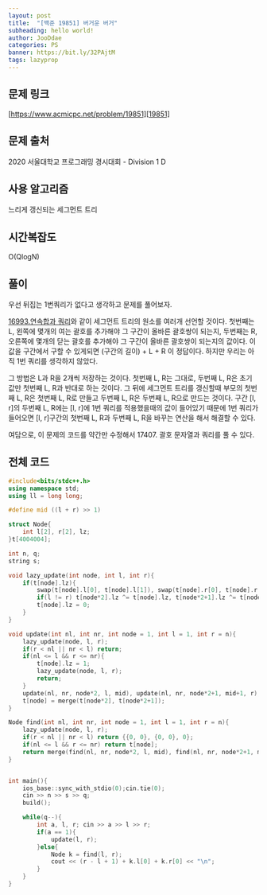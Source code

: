 ```yaml
---
layout: post
title:  "[백준 19851] 버거운 버거"
subheading: hello world!
author: JooDdae
categories: PS
banner: https://bit.ly/32PAjtM
tags: lazyprop
---
```


## 문제 링크
[https://www.acmicpc.net/problem/19851][19851]


## 문제 출처
2020 서울대학교 프로그래밍 경시대회 - Division 1 D

## 사용 알고리즘
느리게 갱신되는 세그먼트 트리

## 시간복잡도
O(QlogN)

## 풀이
우선 뒤집는 1번쿼리가 없다고 생각하고 문제를 풀어보자.

[16993.연속합과 쿼리][16993]와 같이 세그먼트 트리의 원소를 여러개 선언할 것이다. 첫번째는 L, 왼쪽에 몇개의 여는 괄호를 추가해야 그 구간이 올바른 괄호쌍이 되는지, 두번째는 R, 오른쪽에 몇개의 닫는 괄호를 추가해야 그 구간이 올바른 괄호쌍이 되는지의 값이다. 이 값을 구간에서 구할 수 있게되면 (구간의 길이) + L + R 이 정답이다. 하지만 우리는 아직 1번 쿼리를 생각하지 않았다.

그 방법은 L과 R을 2개씩 저장하는 것이다. 첫번째 L, R는 그대로, 두번째 L, R은 초기값만 첫번째 L, R과 반대로 하는 것이다. 그 뒤에 세그먼트 트리를 갱신할때 부모의 첫번째 L, R은 첫번째 L, R로 만들고 두번째 L, R은 두번째 L, R으로 만드는 것이다. 구간 [l, r]의 두번째 L, R에는 [l, r]에 1번 쿼리를 적용했을때의 값이 들어있기 때문에 1번 쿼리가 들어오면 [l, r]구간의 첫번째 L, R과 두번째 L, R을 바꾸는 연산을 해서 해결할 수 있다.

여담으로, 이 문제의 코드를 약간만 수정해서 17407. 괄호 문자열과 쿼리를 풀 수 있다.

## 전체 코드
```cpp
#include<bits/stdc++.h>
using namespace std;
using ll = long long;

#define mid ((l + r) >> 1)

struct Node{
	int l[2], r[2], lz;
}t[4004004];

int n, q;
string s;

void lazy_update(int node, int l, int r){
	if(t[node].lz){
		swap(t[node].l[0], t[node].l[1]), swap(t[node].r[0], t[node].r[1]);
		if(l != r) t[node*2].lz ^= t[node].lz, t[node*2+1].lz ^= t[node].lz;
		t[node].lz = 0;
	}
}

void update(int nl, int nr, int node = 1, int l = 1, int r = n){
	lazy_update(node, l, r);
	if(r < nl || nr < l) return;
	if(nl <= l && r <= nr){
		t[node].lz = 1;
		lazy_update(node, l, r);
		return;
	}
	update(nl, nr, node*2, l, mid), update(nl, nr, node*2+1, mid+1, r);
	t[node] = merge(t[node*2], t[node*2+1]);
}

Node find(int nl, int nr, int node = 1, int l = 1, int r = n){
	lazy_update(node, l, r);
	if(r < nl || nr < l) return {{0, 0}, {0, 0}, 0};
	if(nl <= l && r <= nr) return t[node];
	return merge(find(nl, nr, node*2, l, mid), find(nl, nr, node*2+1, mid+1, r));
}


int main(){
	ios_base::sync_with_stdio(0);cin.tie(0);
	cin >> n >> s >> q;
	build();

	while(q--){
		int a, l, r; cin >> a >> l >> r;
		if(a == 1){
			update(l, r);
		}else{
			Node k = find(l, r);
			cout << (r - l + 1) + k.l[0] + k.r[0] << "\n";
		}
	}
}
```

[19851]: https://www.acmicpc.net/problem/19851
[16993]: https://www.acmicpc.net/problem/16993
